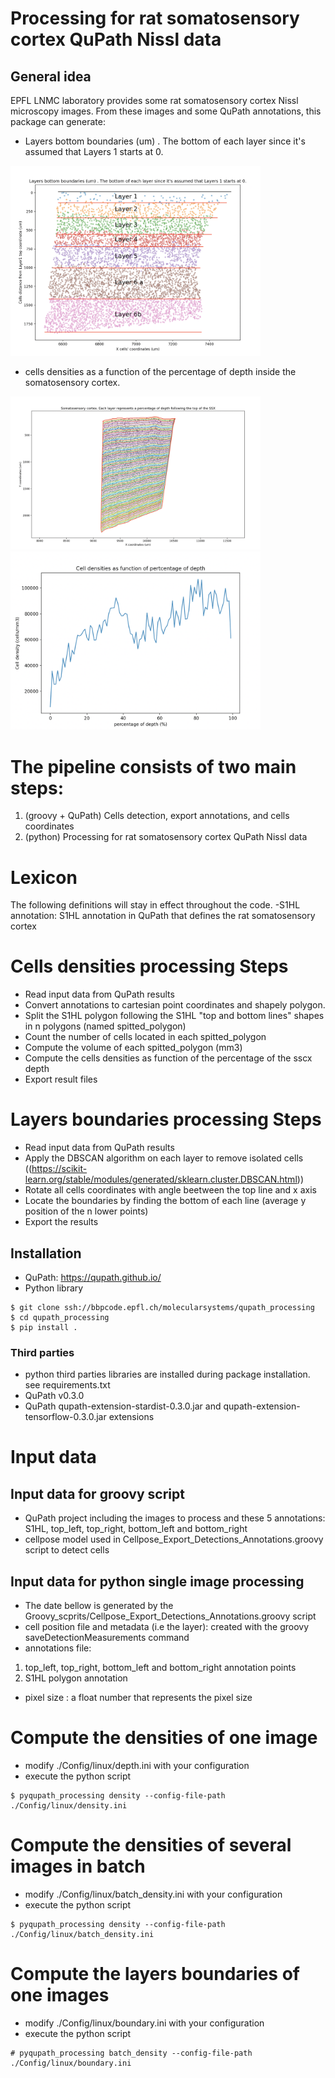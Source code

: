 # Processing for rat somatosensory cortex QuPath Nissl data 

## General idea
EPFL LNMC laboratory provides some rat somatosensory cortex Nissl microscopy images.
From these images and some QuPath annotations, this package can generate: 
   - Layers bottom boundaries (um) . The bottom of each layer since it's assumed that Layers 1 starts at 0.

<img src="Doc/layer_boundaries.png" alt="Doc/layer_boundaries.png" width="400"/>

 - cells densities as a function of the percentage of depth inside the somatosensory cortex.
 
<img src="Doc/percentage_grid.png" alt="Doc/percentage_grid.png" width="400"/>
<img src="Doc/percentage_of_depth.png" alt="Doc/percentage_of_depth.png" width="400"/>

# The pipeline consists of two main steps:
1. (groovy + QuPath) Cells detection, export annotations, and cells coordinates
2. (python) Processing for rat somatosensory cortex QuPath Nissl data
 
# Lexicon
The following definitions will stay in effect throughout the code.
-S1HL annotation: S1HL annotation in QuPath that defines the rat somatosensory cortex

# Cells densities processing Steps
- Read input data from QuPath results
- Convert annotations to cartesian point coordinates and shapely polygon.
- Split the S1HL polygon following the S1HL "top and bottom lines" shapes in n polygons (named spitted_polygon)
- Count the number of cells located in each spitted_polygon
- Compute the volume of each spitted_polygon (mm3)
- Compute the cells densities as function of the percentage of the sscx depth
- Export result files

# Layers boundaries processing Steps
- Read input data from QuPath results
- Apply the DBSCAN algorithm on each layer to remove isolated cells ((https://scikit-learn.org/stable/modules/generated/sklearn.cluster.DBSCAN.html))
- Rotate all cells coordinates with angle beetween the top line and x axis
- Locate the boundaries by finding the bottom of each line (average y position of the n lower points)  
- Export the results

## Installation
- QuPath: https://qupath.github.io/
- Python library
```shell
$ git clone ssh://bbpcode.epfl.ch/molecularsystems/qupath_processing
$ cd qupath_processing
$ pip install .

```
### Third parties 
- python third parties libraries are installed during package installation.
see requirements.txt
- QuPath v0.3.0
- QuPath qupath-extension-stardist-0.3.0.jar and qupath-extension-tensorflow-0.3.0.jar extensions

#  Input data
## Input data for groovy script
- QuPath project including the images to process and these 5 annotations: S1HL, top_left, top_right, bottom_left and bottom_right 
- cellpose model used in Cellpose_Export_Detections_Annotations.groovy script to detect cells

## Input data for python single image processing
- The date bellow is generated by the Groovy_scprits/Cellpose_Export_Detections_Annotations.groovy script
- cell position file and metadata (i.e the layer):  created with the groovy saveDetectionMeasurements command
- annotations file:
1. top_left, top_right, bottom_left and bottom_right annotation points
2. S1HL polygon annotation
- pixel size :  a float number that represents the pixel size


# Compute the densities of one image
- modify ./Config/linux/depth.ini with your configuration
- execute the python script
```shell
$ pyqupath_processing density --config-file-path ./Config/linux/density.ini
```

# Compute the densities of several images in batch
- modify ./Config/linux/batch_density.ini with your configuration
- execute the python script
```shell
$ pyqupath_processing density --config-file-path ./Config/linux/batch_density.ini

```

# Compute the layers boundaries of one images
- modify ./Config/linux/boundary.ini with your configuration
- execute the python script
```shell
# pyqupath_processing batch_density --config-file-path ./Config/linux/boundary.ini 
```


